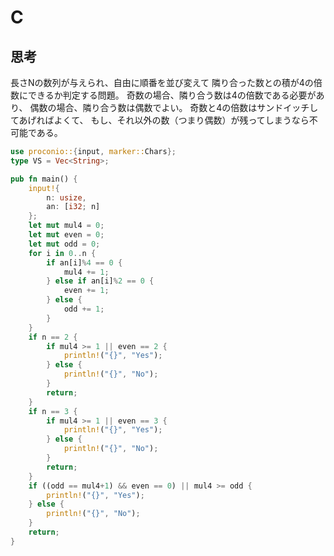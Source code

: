 # C
## 思考
長さNの数列が与えられ、自由に順番を並び変えて
隣り合った数との積が4の倍数にできるか判定する問題。
奇数の場合、隣り合う数は4の倍数である必要があり、
偶数の場合、隣り合う数は偶数でよい。
奇数と4の倍数はサンドイッチしてあげればよくて、
もし、それ以外の数（つまり偶数）が残ってしまうなら不可能である。
```rust
use proconio::{input, marker::Chars};
type VS = Vec<String>;

pub fn main() {
    input!{
        n: usize,
        an: [i32; n]
    };
    let mut mul4 = 0;
    let mut even = 0;
    let mut odd = 0;
    for i in 0..n {
        if an[i]%4 == 0 {
            mul4 += 1;
        } else if an[i]%2 == 0 {
            even += 1;
        } else {
            odd += 1;
        }
    }
    if n == 2 {
        if mul4 >= 1 || even == 2 {
            println!("{}", "Yes");
        } else {
            println!("{}", "No");
        }
        return;
    }
    if n == 3 {
        if mul4 >= 1 || even == 3 {
            println!("{}", "Yes");
        } else {
            println!("{}", "No");
        }
        return;
    }
    if ((odd == mul4+1) && even == 0) || mul4 >= odd {
        println!("{}", "Yes");
    } else {
        println!("{}", "No");
    }
    return;
}
```